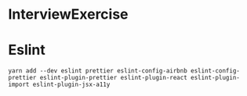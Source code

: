 # InterviewExercise

# Eslint
```
yarn add --dev eslint prettier eslint-config-airbnb eslint-config-prettier eslint-plugin-prettier eslint-plugin-react eslint-plugin-import eslint-plugin-jsx-a11y
```
